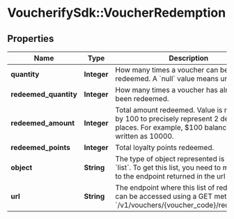 # VoucherifySdk::VoucherRedemption

## Properties

| Name | Type | Description | Notes |
| ---- | ---- | ----------- | ----- |
| **quantity** | **Integer** | How many times a voucher can be redeemed. A &#x60;null&#x60; value means unlimited. | [optional] |
| **redeemed_quantity** | **Integer** | How many times a voucher has already been redeemed. | [optional] |
| **redeemed_amount** | **Integer** | Total amount redeemed. Value is multiplied by 100 to precisely represent 2 decimal places. For example, $100 balance is written as 10000. | [optional] |
| **redeemed_points** | **Integer** | Total loyalty points redeemed. | [optional] |
| **object** | **String** | The type of object represented is by default &#x60;list&#x60;. To get this list, you need to make a call to the endpoint returned in the url attribute. | [optional][default to &#39;list&#39;] |
| **url** | **String** | The endpoint where this list of redemptions can be accessed using a GET method. &#x60;/v1/vouchers/{voucher_code}/redemptions&#x60; | [optional] |

